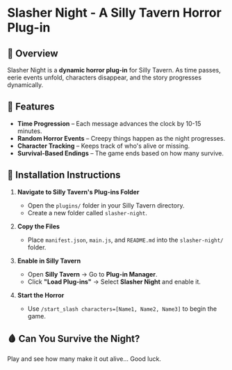 # Slasher Night - A Silly Tavern Horror Plug-in

## 📌 Overview
Slasher Night is a **dynamic horror plug-in** for Silly Tavern. As time passes, eerie events unfold, characters disappear, and the story progresses dynamically.

## 🔪 Features
- **Time Progression** – Each message advances the clock by 10-15 minutes.
- **Random Horror Events** – Creepy things happen as the night progresses.
- **Character Tracking** – Keeps track of who's alive or missing.
- **Survival-Based Endings** – The game ends based on how many survive.

## 🚀 Installation Instructions
1. **Navigate to Silly Tavern's Plug-ins Folder**  
   - Open the `plugins/` folder in your Silly Tavern directory.
   - Create a new folder called `slasher-night`.

2. **Copy the Files**  
   - Place `manifest.json`, `main.js`, and `README.md` into the `slasher-night/` folder.

3. **Enable in Silly Tavern**  
   - Open **Silly Tavern** → Go to **Plug-in Manager**.
   - Click **"Load Plug-ins"** → Select **Slasher Night** and enable it.

4. **Start the Horror**  
   - Use `/start_slash characters=[Name1, Name2, Name3]` to begin the game.

## 🩸 Can You Survive the Night?
Play and see how many make it out alive... Good luck.
